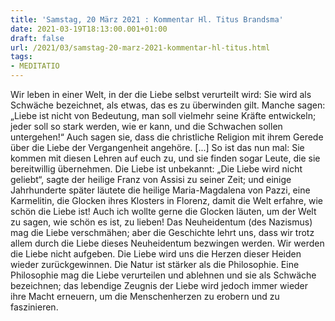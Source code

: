 ```yaml
---
title: 'Samstag, 20 März 2021 : Kommentar Hl. Titus Brandsma'
date: 2021-03-19T18:13:00.001+01:00
draft: false
url: /2021/03/samstag-20-marz-2021-kommentar-hl-titus.html
tags: 
- MEDITATIO
---
```


Wir leben in einer Welt, in der die Liebe selbst verurteilt wird: Sie wird als Schwäche bezeichnet, als etwas, das es zu überwinden gilt. Manche sagen: „Liebe ist nicht von Bedeutung, man soll vielmehr seine Kräfte entwickeln; jeder soll so stark werden, wie er kann, und die Schwachen sollen untergehen!“ Auch sagen sie, dass die christliche Religion mit ihrem Gerede über die Liebe der Vergangenheit angehöre. \[...\] So ist das nun mal: Sie kommen mit diesen Lehren auf euch zu, und sie finden sogar Leute, die sie bereitwillig übernehmen. Die Liebe ist unbekannt: „Die Liebe wird nicht geliebt“, sagte der heilige Franz von Assisi zu seiner Zeit; und einige Jahrhunderte später läutete die heilige Maria-Magdalena von Pazzi, eine Karmelitin, die Glocken ihres Klosters in Florenz, damit die Welt erfahre, wie schön die Liebe ist! Auch ich wollte gerne die Glocken läuten, um der Welt zu sagen, wie schön es ist, zu lieben! Das Neuheidentum (des Nazismus) mag die Liebe verschmähen; aber die Geschichte lehrt uns, dass wir trotz allem durch die Liebe dieses Neuheidentum bezwingen werden. Wir werden die Liebe nicht aufgeben. Die Liebe wird uns die Herzen dieser Heiden wieder zurückgewinnen. Die Natur ist stärker als die Philosophie. Eine Philosophie mag die Liebe verurteilen und ablehnen und sie als Schwäche bezeichnen; das lebendige Zeugnis der Liebe wird jedoch immer wieder ihre Macht erneuern, um die Menschenherzen zu erobern und zu faszinieren.